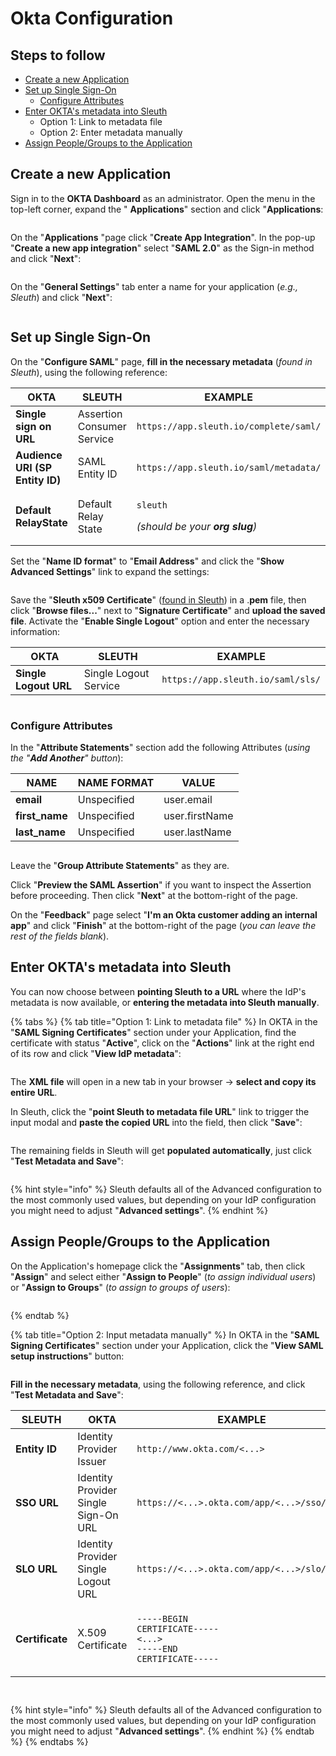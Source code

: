 # Okta Configuration

## Steps to follow

* [Create a new Application](okta-configuration.md#create-a-new-application)
* [Set up Single Sign-On](okta-configuration.md#set-up-single-sign-on)
  * [Configure Attributes](okta-configuration.md#configure-attributes)
* [Enter OKTA's metadata into Sleuth](okta-configuration.md#enter-oktas-metadata-into-sleuth)
  * Option 1: Link to metadata file
  * Option 2: Enter metadata manually
* [Assign People/Groups to the Application](okta-configuration.md#assign-people-groups-to-the-application)

## Create a new Application

Sign in to the **OKTA Dashboard** as an administrator. Open the menu in the top-left corner, expand the " **Applications**" section and click "**Applications**:

<figure><img src="../../../../.gitbook/assets/image (36).png" alt=""><figcaption></figcaption></figure>

On the "**Applications** "page click "**Create App Integration**". In the pop-up "**Create a new app integration**" select "**SAML 2.0**" as the Sign-in method and click "**Next**":

<figure><img src="../../../../.gitbook/assets/image (41).png" alt=""><figcaption></figcaption></figure>

On the "**General Settings**" tab enter a name for your application (_e.g., Sleuth_) and click "**Next**":

<figure><img src="../../../../.gitbook/assets/image (31) (1).png" alt=""><figcaption></figcaption></figure>

## Set up Single Sign-On

On the "**Configure SAML**" page, **fill in the necessary metadata** (_found in Sleuth_), using the following reference:

| OKTA                            | SLEUTH                     | EXAMPLE                                                                               |
| ------------------------------- | -------------------------- | ------------------------------------------------------------------------------------- |
| **Single sign on URL**          | Assertion Consumer Service | `https://app.sleuth.io/complete/saml/`                                                |
| **Audience URI (SP Entity ID)** | SAML Entity ID             | `https://app.sleuth.io/saml/metadata/`                                                |
| **Default RelayState**          | Default Relay State        | <p><code>sleuth</code> </p><p><em>(should be your <strong>org slug</strong>)</em></p> |

Set the "**Name ID format**" to "**Email Address**" and click the "**Show Advanced Settings**" link to expand the settings:

<figure><img src="../../../../.gitbook/assets/image (35).png" alt=""><figcaption></figcaption></figure>

Save the "**Sleuth x509 Certificate**" ([found in Sleuth](broken-reference)) in a .**pem** file, then click "**Browse files...**" next to "**Signature Certificate**" and **upload the saved file**. Activate the "**Enable Single Logout**" option and enter the necessary information:

| OKTA                  | SLEUTH                | EXAMPLE                           |
| --------------------- | --------------------- | --------------------------------- |
| **Single Logout URL** | Single Logout Service | `https://app.sleuth.io/saml/sls/` |

<figure><img src="../../../../.gitbook/assets/image (28) (1).png" alt=""><figcaption></figcaption></figure>

### Configure Attributes

In the "**Attribute Statements**" section add the following Attributes (_using the "**Add Another**" button_):

| NAME            | NAME FORMAT | VALUE          |
| --------------- | ----------- | -------------- |
| **email**       | Unspecified | user.email     |
| **first\_name** | Unspecified | user.firstName |
| **last\_name**  | Unspecified | user.lastName  |

<figure><img src="../../../../.gitbook/assets/image (30) (1).png" alt=""><figcaption></figcaption></figure>

Leave the "**Group Attribute Statements**" as they are.

Click "**Preview the SAML Assertion**" if you want to inspect the Assertion before proceeding. Then click "**Next**" at the bottom-right of the page.

On the "**Feedback**" page select "**I'm an Okta customer adding an internal app**" and click "**Finish**" at the bottom-right of the page (_you can leave the rest of the fields blank_).

## Enter OKTA's metadata into Sleuth

You can now choose between **pointing Sleuth to a URL** where the IdP's metadata is now available, or **entering the metadata into Sleuth manually**.

{% tabs %}
{% tab title="Option 1: Link to metadata file" %}
In OKTA in the "**SAML Signing Certificates**" section under your Application, find the certificate with status "**Active**", click on the "**Actions**" link at the right end of its row and click "**View IdP metadata**":

<figure><img src="../../../../.gitbook/assets/image (47) (1).png" alt=""><figcaption></figcaption></figure>

The **XML file** will open in a new tab in your browser -> **select and copy its entire URL**.

In Sleuth, click the "**point Sleuth to metadata file URL**" link to trigger the input modal and **paste the copied URL** into the field, then click "**Save**":

<figure><img src="../../../../.gitbook/assets/image (3) (3).png" alt=""><figcaption></figcaption></figure>

The remaining fields in Sleuth will get **populated automatically**, just click "**Test Metadata and Save**":

<figure><img src="../../../../.gitbook/assets/image (34) (1).png" alt=""><figcaption></figcaption></figure>

{% hint style="info" %}
Sleuth defaults all of the Advanced configuration to the most commonly used values, but depending on your IdP configuration you might need to adjust "**Advanced settings**".
{% endhint %}

## Assign People/Groups to the Application

On the Application's homepage click the "**Assignments**" tab, then click "**Assign**" and select either "**Assign to People**" (_to assign individual users_) or "**Assign to Groups**" (_to assign to groups of users_):

<figure><img src="../../../../.gitbook/assets/image (32).png" alt=""><figcaption></figcaption></figure>
{% endtab %}

{% tab title="Option 2: Input metadata manually" %}
In OKTA in the "**SAML Signing Certificates**" section under your Application, click the "**View SAML setup instructions**" button:

<figure><img src="../../../../.gitbook/assets/image (52) (1).png" alt=""><figcaption></figcaption></figure>

**Fill in the necessary metadata**, using the following reference, and click "**Test Metadata and Save**":

| SLEUTH          | OKTA                                 | EXAMPLE                                                                                                              |
| --------------- | ------------------------------------ | -------------------------------------------------------------------------------------------------------------------- |
| **Entity ID**   | Identity Provider Issuer             | `http://www.okta.com/<...>`                                                                                          |
| **SSO URL**     | Identity Provider Single Sign-On URL | `https://<...>.okta.com/app/<...>/sso/saml`                                                                          |
| **SLO URL**     | Identity Provider Single Logout URL  | `https://<...>.okta.com/app/<...>/slo/saml`                                                                          |
| **Certificate** | X.509 Certificate                    | <p><code>-----BEGIN CERTIFICATE-----</code><br><code>&#x3C;...></code><br><code>-----END CERTIFICATE-----</code></p> |

<figure><img src="../../../../.gitbook/assets/image (45).png" alt=""><figcaption></figcaption></figure>

<figure><img src="../../../../.gitbook/assets/image (29).png" alt=""><figcaption></figcaption></figure>

{% hint style="info" %}
Sleuth defaults all of the Advanced configuration to the most commonly used values, but depending on your IdP configuration you might need to adjust "**Advanced settings**".
{% endhint %}
{% endtab %}
{% endtabs %}

